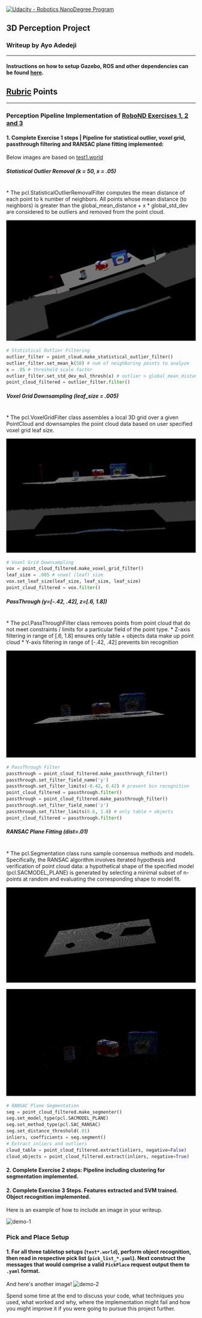 [![Udacity - Robotics NanoDegree Program](https://s3-us-west-1.amazonaws.com/udacity-robotics/Extra+Images/RoboND_flag.png)](https://www.udacity.com/robotics)

## 3D Perception Project
### Writeup by Ayo Adedeji
---
#### Instructions on how to setup Gazebo, ROS and other dependencies can be found [here](./project_setup.md).

## [Rubric](https://review.udacity.com/#!/rubrics/1067/view) Points
---
### Perception Pipeline Implementation of [RoboND Exercises 1, 2 and 3](https://github.com/udacity/RoboND-Perception-Exercises)
#### 1. Complete Exercise 1 steps | Pipeline for statistical outlier, voxel grid, passthrough filtering and RANSAC plane fitting implemented:

Below images are based on [test1.world](https://github.com/theayoad/RoboND-Perception-Project/blob/master/pr2_robot/worlds/test1.world)

##### Statistical Outlier Removal (k = 50, x = .05) 
</br>
* The pcl.StatisticalOutlierRemovalFilter computes the mean distance of each point to k number of neighbors. All points whose mean distance (to neighbors) is greater than the global_mean_distance + x * global_std_dev are considered to be outliers and removed from the point cloud.

<p align="center"> <img src="./output/world1_statistical_outlier_filter_output.png"> </p>

```python
# Statistical Outlier Filtering
outlier_filter = point_cloud.make_statistical_outlier_filter()
outlier_filter.set_mean_k(50) # num of neighboring points to analyze
x = .05 # threshold scale factor
outlier_filter.set_std_dev_mul_thresh(x) # outlier > global_mean_distance + x*global_std_dev
point_cloud_filtered = outlier_filter.filter()
```

##### Voxel Grid Downsampling (leaf_size = .005)
</br>
* The pcl.VoxelGridFilter class assembles a local 3D grid over a given PointCloud and downsamples the point cloud data based on user specified voxel grid leaf size.

<p align="center"> <img src="./output/world1_voxel_grid_downsample_output.png"> </p>

```python
# Voxel Grid Downsampling
vox = point_cloud_filtered.make_voxel_grid_filter()
leaf_size = .005 # voxel (leaf) size
vox.set_leaf_size(leaf_size, leaf_size, leaf_size)
point_cloud_filtered = vox.filter()
```

##### PassThrough  (y=[-.42, .42], z=[.6, 1.8])
</br>
* The pcl.PassThroughFilter class removes points from point cloud that do not meet constraints / limits for a particular field of the point type.
* Z-axis filtering in range of [.6, 1.8] ensures only table + objects data make up point cloud
* Y-axis filtering in range of [-.42, .42] prevents bin recognition

<p align="center"> <img src="./output/world1_passthrough_filter_output.png"> </p>

```python
# PassThrough Filter
passthrough = point_cloud_filtered.make_passthrough_filter()
passthrough.set_filter_field_name('y')
passthrough.set_filter_limits(-0.42, 0.42) # prevent bin recognition
point_cloud_filtered = passthrough.filter()
passthrough = point_cloud_filtered.make_passthrough_filter()
passthrough.set_filter_field_name('z')
passthrough.set_filter_limits(0.6, 1.8) # only table + objects
point_cloud_filtered = passthrough.filter()
```

##### RANSAC Plane Fitting (dist=.01) 
</br>
* The pcl.Segmentation class runs sample consensus methods and models. Specifically, the RANSAC algorithm involves iterated hypothesis and verification of point cloud data: a hypothetical shape of the specified model (pcl.SACMODEL_PLANE) is generated  by selecting a minimal subset of n-points at random and evaluating the corresponding shape to model fit. 

<p align="center"> <img src="./output/world1_cloud_table.png"> </p>
<p align="center"> <img src="./output/world1_cloud_objects.png"> </p>

```python
# RANSAC Plane Segmentation
seg = point_cloud_filtered.make_segmenter()
seg.set_model_type(pcl.SACMODEL_PLANE)
seg.set_method_type(pcl.SAC_RANSAC)
seg.set_distance_threshold(.01)
inliers, coefficients = seg.segment()
# Extract inliers and outliers
cloud_table = point_cloud_filtered.extract(inliers, negative=False)
cloud_objects = point_cloud_filtered.extract(inliers, negative=True)
```


#### 2. Complete Exercise 2 steps: Pipeline including clustering for segmentation implemented.  

#### 2. Complete Exercise 3 Steps.  Features extracted and SVM trained.  Object recognition implemented.
Here is an example of how to include an image in your writeup.

![demo-1](https://user-images.githubusercontent.com/20687560/28748231-46b5b912-7467-11e7-8778-3095172b7b19.png)

### Pick and Place Setup

#### 1. For all three tabletop setups (`test*.world`), perform object recognition, then read in respective pick list (`pick_list_*.yaml`). Next construct the messages that would comprise a valid `PickPlace` request output them to `.yaml` format.

And here's another image! 
![demo-2](https://user-images.githubusercontent.com/20687560/28748286-9f65680e-7468-11e7-83dc-f1a32380b89c.png)

Spend some time at the end to discuss your code, what techniques you used, what worked and why, where the implementation might fail and how you might improve it if you were going to pursue this project further.  



